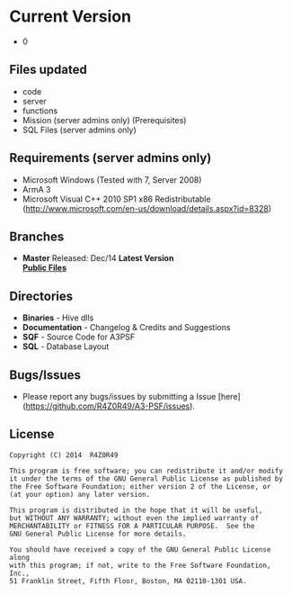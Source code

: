 Current Version
==================================
 - 0
 
Files updated
------------
 - code
 - server
 - functions
 - Mission (server admins only) (Prerequisites)
 - SQL Files (server admins only)

Requirements (server admins only)
------------

 - Microsoft Windows (Tested with 7, Server 2008)
 - ArmA 3
 - Microsoft Visual C++ 2010 SP1 x86 Redistributable (http://www.microsoft.com/en-us/download/details.aspx?id=8328)
 
Branches
--------
- **Master** Released: Dec/14 **Latest Version**<br>
**[Public Files](https://github.com/R4Z0R49/A3-PSF)**<br>



Directories
-----------

 - **Binaries** - Hive dlls
 - **Documentation** - Changelog & Credits and Suggestions
 - **SQF** - Source Code for A3PSF
 - **SQL** - Database Layout

Bugs/Issues
-----------

- Please report any bugs/issues by submitting a Issue [here] (https://github.com/R4Z0R49/A3-PSF/issues).

License
-----------
    Copyright (C) 2014  R4Z0R49

    This program is free software; you can redistribute it and/or modify
    it under the terms of the GNU General Public License as published by
    the Free Software Foundation; either version 2 of the License, or
    (at your option) any later version.

    This program is distributed in the hope that it will be useful,
    but WITHOUT ANY WARRANTY; without even the implied warranty of
    MERCHANTABILITY or FITNESS FOR A PARTICULAR PURPOSE.  See the
    GNU General Public License for more details.

    You should have received a copy of the GNU General Public License along
    with this program; if not, write to the Free Software Foundation, Inc.,
    51 Franklin Street, Fifth Floor, Boston, MA 02110-1301 USA.
